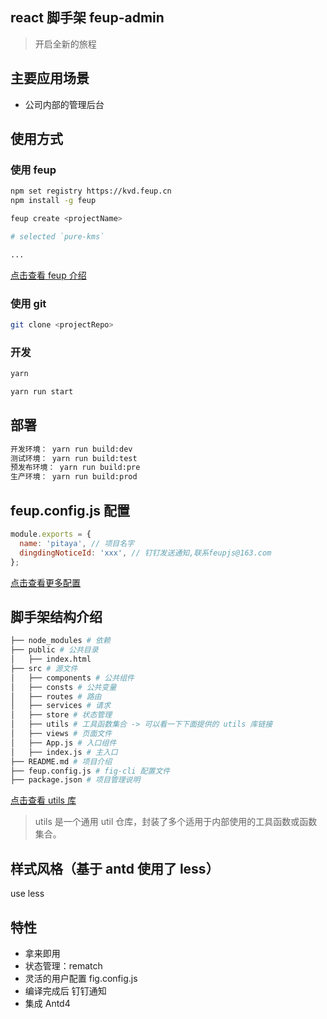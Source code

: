 ## react 脚手架 feup-admin

> 开启全新的旅程

## 主要应用场景

- 公司内部的管理后台

## 使用方式

### 使用 feup

```bash
npm set registry https://kvd.feup.cn
npm install -g feup

feup create <projectName>

# selected `pure-kms`

...

```

[点击查看 feup 介绍](https://www.feup.cn/feup/v2)

### 使用 git

```bash
git clone <projectRepo>
```

### 开发

```bash
yarn

yarn run start
```

## 部署

```bash
开发环境： yarn run build:dev
测试环境： yarn run build:test
预发布环境： yarn run build:pre
生产环境： yarn run build:prod
```

## feup.config.js 配置

```js
module.exports = {
  name: 'pitaya', // 项目名字
  dingdingNoticeId: 'xxx', // 钉钉发送通知,联系feupjs@163.com
};
```

[点击查看更多配置](https://www.feup.cn/fig-cli/v2/options)

## 脚手架结构介绍

```bash
├── node_modules # 依赖
├── public # 公共目录
│   ├── index.html
├── src # 源文件
│   ├── components # 公共组件
│   ├── consts # 公共变量
│   ├── routes # 路由
│   ├── services # 请求
│   ├── store # 状态管理
│   ├── utils # 工具函数集合 -> 可以看一下下面提供的 utils 库链接
│   ├── views # 页面文件
│   ├── App.js # 入口组件
│   ├── index.js # 主入口
├── README.md # 项目介绍
├── feup.config.js # fig-cli 配置文件
├── package.json # 项目管理说明
```

[点击查看 utils 库](https://feup.cn/utils-pages)

> utils 是一个通用 util 仓库，封装了多个适用于内部使用的工具函数或函数集合。

## 样式风格（基于 antd 使用了 less）

use less

## 特性

- 拿来即用
- 状态管理：rematch
- 灵活的用户配置 fig.config.js
- 编译完成后 钉钉通知
- 集成 Antd4
